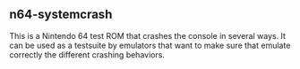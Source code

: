 ## n64-systemcrash

This is a Nintendo 64 test ROM that crashes the console in several ways.
It can be used as a testsuite by emulators that want to make sure that
emulate correctly the different crashing behaviors.


